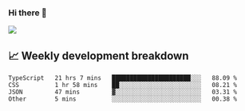 ### Hi there 👋
<img align="center" src="https://github-readme-stats.vercel.app/api?username=Tumao727&show_icons=true&hide_title=true&theme=dracula" />


## 📈 Weekly development breakdown
<!--START_SECTION:waka-->

```text
TypeScript   21 hrs 7 mins   ██████████████████████░░░   88.09 %
CSS          1 hr 58 mins    ██░░░░░░░░░░░░░░░░░░░░░░░   08.21 %
JSON         47 mins         ▓░░░░░░░░░░░░░░░░░░░░░░░░   03.31 %
Other        5 mins          ░░░░░░░░░░░░░░░░░░░░░░░░░   00.38 %
```

<!--END_SECTION:waka-->